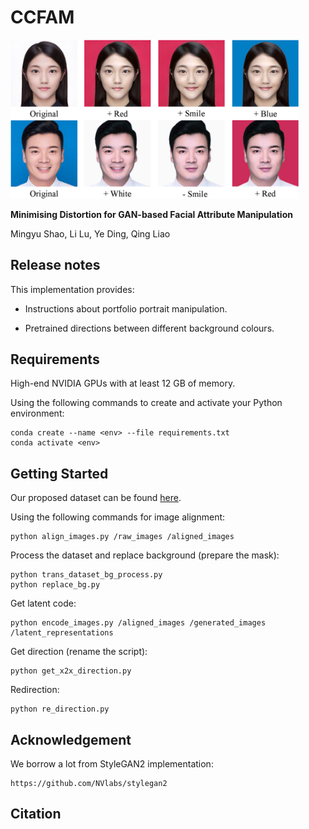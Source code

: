 # CCFAM

<img src="./pictures/application.png" alt="application" style="zoom:45%;" />

**Minimising Distortion for GAN-based Facial Attribute Manipulation**

Mingyu Shao, Li Lu, Ye Ding, Qing Liao

## Release notes

This implementation provides:

* Instructions about portfolio portrait manipulation.

* Pretrained directions between different background colours.

## Requirements

High-end NVIDIA GPUs with at least 12 GB of memory.

Using the following commands to create and activate your Python environment:

```shell
conda create --name <env> --file requirements.txt
conda activate <env>
```

## Getting Started

Our proposed dataset can be found [here](https://drive.google.com/file/d/11E8lmtjWsUeeSqVBR-Lf_-Y0H5EieGSi/view?usp=share_link).

Using the following commands for image alignment:

```shell
python align_images.py /raw_images /aligned_images
```

Process the dataset and replace background (prepare the mask):

```shell
python trans_dataset_bg_process.py
python replace_bg.py
```

Get latent code:

```shell
python encode_images.py /aligned_images /generated_images /latent_representations
```

Get direction (rename the script):

```shell
python get_x2x_direction.py
```

Redirection:

```shell
python re_direction.py
```

## Acknowledgement

We borrow a lot from StyleGAN2 implementation:

```shell
https://github.com/NVlabs/stylegan2
```

## Citation

